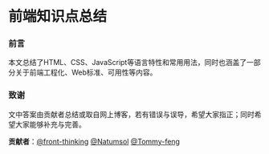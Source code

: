 # 前端知识点总结

### 前言
本文总结了HTML、CSS、JavaScript等语言特性和常用用法，同时也涵盖了一部分关于前端工程化、Web标准、可用性等内容。

### 致谢
文中答案由贡献者总结或取自网上博客，若有错误与误导，希望大家指正；同时希望大家能够补充与完善。

**贡献者**：[@front-thinking](https://github.com/front-thinking) [@Natumsol](https://github.com/Natumsol) [@Tommy-feng](https://github.com/Tommy-feng)

